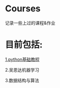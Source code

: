 # Courses
记录一些上过的课程&amp;作业
# 目前包括:
[1.python基础教程](https://www.bilibili.com/video/BV1Fs411A7HZ "小甲鱼python")

2.吴恩达机器学习

3.数据结构与算法
